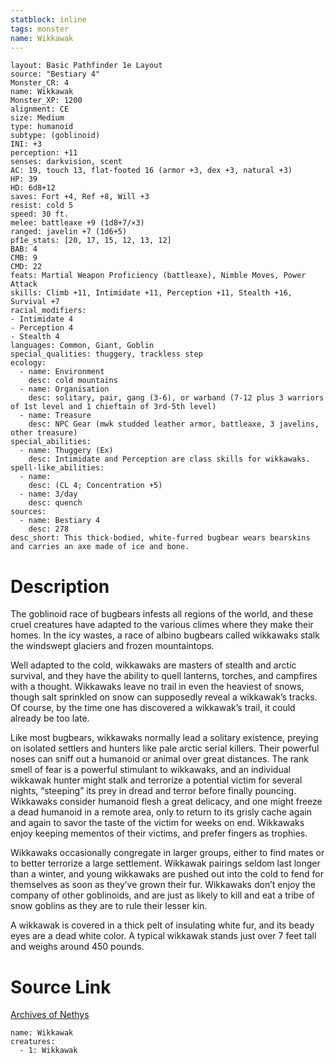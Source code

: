 ```yaml
---
statblock: inline
tags: monster
name: Wikkawak
---
```

```statblock
layout: Basic Pathfinder 1e Layout
source: "Bestiary 4"
Monster_CR: 4
name: Wikkawak
Monster_XP: 1200
alignment: CE
size: Medium
type: humanoid
subtype: (goblinoid)
INI: +3
perception: +11
senses: darkvision, scent
AC: 19, touch 13, flat-footed 16 (armor +3, dex +3, natural +3)
HP: 39
HD: 6d8+12
saves: Fort +4, Ref +8, Will +3
resist: cold 5
speed: 30 ft.
melee: battleaxe +9 (1d8+7/×3)
ranged: javelin +7 (1d6+5)
pf1e_stats: [20, 17, 15, 12, 13, 12]
BAB: 4
CMB: 9
CMD: 22
feats: Martial Weapon Proficiency (battleaxe), Nimble Moves, Power Attack
skills: Climb +11, Intimidate +11, Perception +11, Stealth +16, Survival +7
racial_modifiers:
- Intimidate 4
- Perception 4
- Stealth 4
languages: Common, Giant, Goblin
special_qualities: thuggery, trackless step
ecology:
  - name: Environment
    desc: cold mountains
  - name: Organisation
    desc: solitary, pair, gang (3-6), or warband (7-12 plus 3 warriors of 1st level and 1 chieftain of 3rd-5th level)
  - name: Treasure
    desc: NPC Gear (mwk studded leather armor, battleaxe, 3 javelins, other treasure)
special_abilities:
  - name: Thuggery (Ex)
    desc: Intimidate and Perception are class skills for wikkawaks.
spell-like_abilities:
  - name:
    desc: (CL 4; Concentration +5)
  - name: 3/day
    desc: quench
sources:
  - name: Bestiary 4
    desc: 278
desc_short: This thick-bodied, white-furred bugbear wears bearskins and carries an axe made of ice and bone.
```
# Description
The goblinoid race of bugbears infests all regions of the world, and these cruel creatures have adapted to the various climes where they make their homes. In the icy wastes, a race of albino bugbears called wikkawaks stalk the windswept glaciers and frozen mountaintops.

Well adapted to the cold, wikkawaks are masters of stealth and arctic survival, and they have the ability to quell lanterns, torches, and campfires with a thought. Wikkawaks leave no trail in even the heaviest of snows, though salt sprinkled on snow can supposedly reveal a wikkawak’s tracks. Of course, by the time one has discovered a wikkawak’s trail, it could already be too late.

Like most bugbears, wikkawaks normally lead a solitary existence, preying on isolated settlers and hunters like pale arctic serial killers. Their powerful noses can sniff out a humanoid or animal over great distances. The rank smell of fear is a powerful stimulant to wikkawaks, and an individual wikkawak hunter might stalk and terrorize a potential victim for several nights, “steeping” its prey in dread and terror before finally pouncing. Wikkawaks consider humanoid flesh a great delicacy, and one might freeze a dead humanoid in a remote area, only to return to its grisly cache again and again to savor the taste of the victim for weeks on end. Wikkawaks enjoy keeping mementos of their victims, and prefer fingers as trophies.

Wikkawaks occasionally congregate in larger groups, either to find mates or to better terrorize a large settlement. Wikkawak pairings seldom last longer than a winter, and young wikkawaks are pushed out into the cold to fend for themselves as soon as they’ve grown their fur. Wikkawaks don’t enjoy the company of other goblinoids, and are just as likely to kill and eat a tribe of snow goblins as they are to rule their lesser kin.

A wikkawak is covered in a thick pelt of insulating white fur, and its beady eyes are a dead white color. A typical wikkawak stands just over 7 feet tall and weighs around 450 pounds.
# Source Link
[Archives of Nethys](https://aonprd.com/MonsterDisplay.aspx?ItemName=Wikkawak)
```encounter-table
name: Wikkawak
creatures:
  - 1: Wikkawak
```
